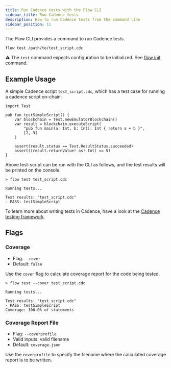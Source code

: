 ```yaml
---
title: Run Cadence tests with the Flow CLI
sidebar_title: Run Cadence tests
description: How to run Cadence tests from the command line
sidebar_position: 11
---
```


The Flow CLI provides a command to run Cadence tests. 

```shell
flow test /path/to/test_script.cdc
```

⚠️ The `test` command expects configuration to be initialized. See [flow init](./flow.json/initialize-configuration.md) command.

## Example Usage

A simple Cadence script `test_script.cdc`, which has a test case for running a cadence script on-chain:
```cadence
import Test

pub fun testSimpleScript() {
    var blockchain = Test.newEmulatorBlockchain()
    var result = blockchain.executeScript(
        "pub fun main(a: Int, b: Int): Int { return a + b }",
        [2, 3]
    )
    
    assert(result.status == Test.ResultStatus.succeeded)
    assert((result.returnValue! as! Int) == 5)
}
```
Above test-script can be run with the CLI as follows, and the test results will be printed on the console.
```shell
> flow test test_script.cdc

Running tests...

Test results: "test_script.cdc"
- PASS: testSimpleScript

```

To learn more about writing tests in Cadence, have a look at the [Cadence testing framework](../../cadence/testing-framework.mdx).

## Flags

### Coverage

- Flag: `--cover`
- Default: `false`

Use the `cover` flag to calculate coverage report for the code being tested.
```shell
> flow test --cover test_script.cdc

Running tests...

Test results: "test_script.cdc"
- PASS: testSimpleScript
Coverage: 100.0% of statements

```

### Coverage Report File

- Flag: `--coverprofile`
- Valid inputs: valid filename
- Default: `coverage.json`

Use the `coverprofile` to specify the filename where the calculated coverage report is to be written.

